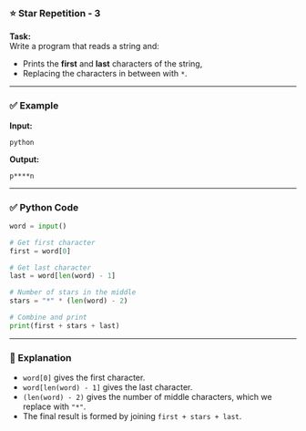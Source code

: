 ### ⭐ Star Repetition - 3

**Task:**  
Write a program that reads a string and:

- Prints the **first** and **last** characters of the string,
- Replacing the characters in between with `*`.

---

### ✅ Example

**Input:**

```
python
```

**Output:**

```
p****n
```

---

### ✅ Python Code

```python
word = input()

# Get first character
first = word[0]

# Get last character
last = word[len(word) - 1]

# Number of stars in the middle
stars = "*" * (len(word) - 2)

# Combine and print
print(first + stars + last)
```

---

### 🧠 Explanation

- `word[0]` gives the first character.
- `word[len(word) - 1]` gives the last character.
- `(len(word) - 2)` gives the number of middle characters, which we replace with `"*"`.
- The final result is formed by joining `first + stars + last`.

